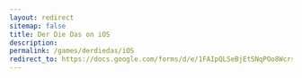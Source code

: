 ```yaml
---
layout: redirect
sitemap: false
title: Der Die Das on iOS
description:
permalink: /games/derdiedas/iOS
redirect_to: https://docs.google.com/forms/d/e/1FAIpQLSeBjEtSNqPOo8WcrsE-IZt2oKtLFmtOAVDMBGepg7fuo6QNGA/viewform
---
```

